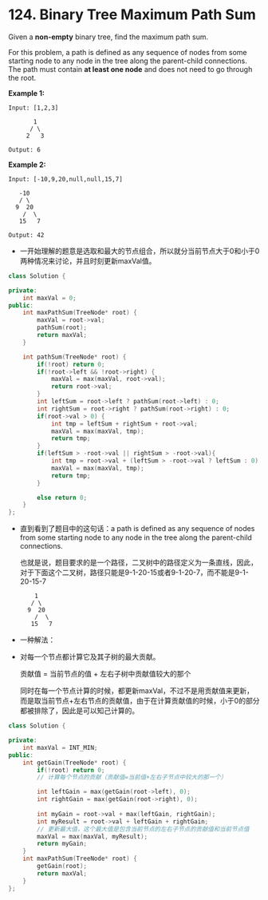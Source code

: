 # 124. Binary Tree Maximum Path Sum

Given a **non-empty** binary tree, find the maximum path sum.

For this problem, a path is defined as any sequence of nodes from some starting node to any node in the tree along the parent-child connections. The path must contain **at least one node** and does not need to go through the root.

**Example 1:**

```
Input: [1,2,3]

       1
      / \
     2   3

Output: 6
```

**Example 2:**

```
Input: [-10,9,20,null,null,15,7]

   -10
   / \
  9  20
    /  \
   15   7

Output: 42
```



- 一开始理解的题意是选取和最大的节点组合，所以就分当前节点大于0和小于0两种情况来讨论，并且时刻更新maxVal值。

```c++
class Solution {

private:
    int maxVal = 0;
public:
    int maxPathSum(TreeNode* root) {
        maxVal = root->val;
        pathSum(root);
        return maxVal;
    }

    int pathSum(TreeNode* root) {
        if(!root) return 0;
        if(!root->left && !root->right) {
            maxVal = max(maxVal, root->val);
            return root->val;
        }
        int leftSum = root->left ? pathSum(root->left) : 0;
        int rightSum = root->right ? pathSum(root->right) : 0;
        if(root->val > 0) {
            int tmp = leftSum + rightSum + root->val;
            maxVal = max(maxVal, tmp);
            return tmp;
        }
        if(leftSum > -root->val || rightSum > -root->val){
            int tmp = root->val + (leftSum > -root->val ? leftSum : 0) + (rightSum > -root->val ? rightSum : 0);
            maxVal = max(maxVal, tmp);
            return tmp;
        }

        else return 0;
    }
};
```

- 直到看到了题目中的这句话：a path is defined as any sequence of nodes from some starting node to any node in the tree along the parent-child connections.

  也就是说，题目要求的是一个路径，二叉树中的路径定义为一条直线，因此，对于下面这个二叉树，路径只能是9-1-20-15或者9-1-20-7，而不能是9-1-20-15-7

  ```
      1
     / \
    9  20
      /  \
     15   7
  ```

  

- 一种解法：

- 对每一个节点都计算它及其子树的最大贡献。

  贡献值 = 当前节点的值 + 左右子树中贡献值较大的那个

  同时在每一个节点计算的时候，都更新maxVal，不过不是用贡献值来更新，而是取当前节点+左右节点的贡献值，由于在计算贡献值的时候，小于0的部分都被排除了，因此是可以知己计算的。

```c++
class Solution {

private:
    int maxVal = INT_MIN;
public:
    int getGain(TreeNode* root) {
        if(!root) return 0;
        // 计算每个节点的贡献（贡献值=当前值+左右子节点中较大的那一个）

        int leftGain = max(getGain(root->left), 0);
        int rightGain = max(getGain(root->right), 0);
		
        int myGain = root->val + max(leftGain, rightGain);
        int myResult = root->val + leftGain + rightGain;
        // 更新最大值，这个最大值是包含当前节点的左右子节点的贡献值和当前节点值
        maxVal = max(maxVal, myResult);
        return myGain;
    }
    int maxPathSum(TreeNode* root) {
        getGain(root);
        return maxVal;
    }
};
```

